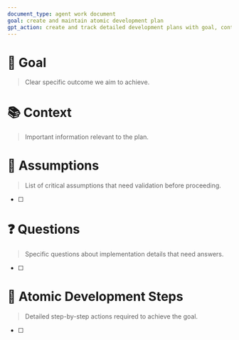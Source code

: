 ```yaml
---
document_type: agent work document
goal: create and maintain atomic development plan
gpt_action: create and track detailed development plans with goal, context, assumptions, questions, and atomic development steps
---
```


<!-- Do not remove section headers -->

# 🎯 Goal
> Clear specific outcome we aim to achieve.

# 📚 Context
> Important information relevant to the plan.

# 🤔 Assumptions
> List of critical assumptions that need validation before proceeding.
- [ ] 

# ❓ Questions
> Specific questions about implementation details that need answers.
- [ ] 

# 📝 Atomic Development Steps
> Detailed step-by-step actions required to achieve the goal.
- [ ] 

